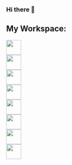 ### Hi there 👋

## My Workspace:
<img height=40 src="https://img.shields.io/badge/windows-%230078D6.svg?&style=for-the-badge&logo=windows&logoColor=white"></br>
<img height=40 src="https://img.shields.io/badge/Zen 2-Ryzen%203700X-%23ED1C24?style=for-the-badge&logo=AMD"></br>
<img height=40 src="https://img.shields.io/badge/Corsair-Vengeance RGB PRO 16 GB-%23ffd900?style=for-the-badge&logo=corsair"></br>
<img height=40 src="https://img.shields.io/badge/RDNA%202-RX%206800-%23ED1C24?style=for-the-badge&logo=AMD"></br>
<img height=40 src="https://img.shields.io/badge/ROG%20STRIX-B550--F-%23000000?style=for-the-badge&logo=asus"></br>
<img height=40 src="https://img.shields.io/badge/Corsair-RM750x-%23ffd900?style=for-the-badge&logo=corsair"></br>
<img height=40 src="https://img.shields.io/badge/WD__Black-SN750 500 GB-%23000000?style=for-the-badge&logo=westerndigital"></br>
<img height=40 src="https://img.shields.io/badge/BarraCuda-2%20TB-%236EBE49?style=for-the-badge&logo=seagate"></br>

<!--
**GustavoSantosgfs/GustavoSantosgfs** is a ✨ _special_ ✨ repository because its `README.md` (this file) appears on your GitHub profile.

Here are some ideas to get you started:

- 🔭 I’m currently working on ...
- 🌱 I’m currently learning ...
- 👯 I’m looking to collaborate on ...
- 🤔 I’m looking for help with ...
- 💬 Ask me about ...
- 📫 How to reach me: ...
- 😄 Pronouns: ...
- ⚡ Fun fact: ...
-->
